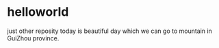 # helloworld
just other reposity
today is beautiful day which we can go to mountain in GuiZhou province.
